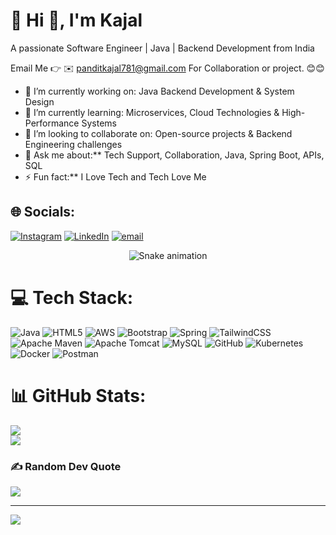 # 💫 Hi 👋, I'm Kajal
A passionate Software Engineer | Java | Backend Development from India

Email Me 👉 ✉️ panditkajal781@gmail.com For Collaboration or project. 😊😊

- 🔭 I’m currently working on: Java Backend Development & System Design
- 🌱 I’m currently learning: Microservices, Cloud Technologies & High-Performance Systems
- 👯 I’m looking to collaborate on: Open-source projects & Backend Engineering challenges
- 💬 Ask me about:** Tech Support, Collaboration, Java, Spring Boot, APIs, SQL
- ⚡ Fun fact:** I Love Tech and Tech Love Me

## 🌐 Socials:
[![Instagram](https://img.shields.io/badge/Instagram-%23E4405F.svg?logo=Instagram&logoColor=white)](https://instagram.com/kajalpandit24_) [![LinkedIn](https://img.shields.io/badge/LinkedIn-%230077B5.svg?logo=linkedin&logoColor=white)](https://linkedin.com/in/kajal) [![email](https://img.shields.io/badge/Email-D14836?logo=gmail&logoColor=white)](mailto:panditkajal781@gmail.com) 

<!-- Snake Game Repo View -->

<div align="center">
  <img src="https://profile-readme-generator.com/assets/snake.svg" alt="Snake animation" />
</div>

# 💻 Tech Stack:
![Java](https://img.shields.io/badge/java-%23ED8B00.svg?style=for-the-badge&logo=openjdk&logoColor=white) ![HTML5](https://img.shields.io/badge/html5-%23E34F26.svg?style=for-the-badge&logo=html5&logoColor=white) ![AWS](https://img.shields.io/badge/AWS-%23FF9900.svg?style=for-the-badge&logo=amazon-aws&logoColor=white) ![Bootstrap](https://img.shields.io/badge/bootstrap-%238511FA.svg?style=for-the-badge&logo=bootstrap&logoColor=white) ![Spring](https://img.shields.io/badge/spring-%236DB33F.svg?style=for-the-badge&logo=spring&logoColor=white) ![TailwindCSS](https://img.shields.io/badge/tailwindcss-%2338B2AC.svg?style=for-the-badge&logo=tailwind-css&logoColor=white) ![Apache Maven](https://img.shields.io/badge/Apache%20Maven-C71A36?style=for-the-badge&logo=Apache%20Maven&logoColor=white) ![Apache Tomcat](https://img.shields.io/badge/apache%20tomcat-%23F8DC75.svg?style=for-the-badge&logo=apache-tomcat&logoColor=black) ![MySQL](https://img.shields.io/badge/mysql-4479A1.svg?style=for-the-badge&logo=mysql&logoColor=white) ![GitHub](https://img.shields.io/badge/github-%23121011.svg?style=for-the-badge&logo=github&logoColor=white) ![Kubernetes](https://img.shields.io/badge/kubernetes-%23326ce5.svg?style=for-the-badge&logo=kubernetes&logoColor=white) ![Docker](https://img.shields.io/badge/docker-%230db7ed.svg?style=for-the-badge&logo=docker&logoColor=white) ![Postman](https://img.shields.io/badge/Postman-FF6C37?style=for-the-badge&logo=postman&logoColor=white)
# 📊 GitHub Stats:
![](https://nirzak-streak-stats.vercel.app/?user=iamKajal24&theme=highcontrast&hide_border=false)<br/>
![](https://github-readme-stats.vercel.app/api/top-langs/?username=iamKajal24&theme=highcontrast&hide_border=false&include_all_commits=true&count_private=false&layout=compact)


### ✍️ Random Dev Quote
![](https://quotes-github-readme.vercel.app/api?type=horizontal&theme=radical)

---
[![](https://visitcount.itsvg.in/api?id=iamKajal24&icon=0&color=0)](https://visitcount.itsvg.in)

<!-- Proudly created with GPRM ( https://gprm.itsvg.in ) -->
